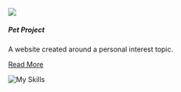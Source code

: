 <section class="tile">


<img class="project-img responsive" src="/assets/emolyyart.png">

##### Pet Project

A website created around a personal interest topic.

[Read More](./portfolio/pet-project)

![My Skills](https://skillicons.dev/icons?i=html,css,js)

</section>
